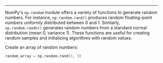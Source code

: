 ---

NumPy's `np.random` module offers a variety of functions to generate random numbers. For instance, `np.random.rand()` produces random floating-point numbers uniformly distributed between 0 and 1. Similarly, `np.random.randn()` generates random numbers from a standard normal distribution (mean 0, variance 1). These functions are useful for creating random samples and initializing algorithms with random values.

Create an array of random numbers:

````python
random_array = np.random.rand(3, 3)
````
